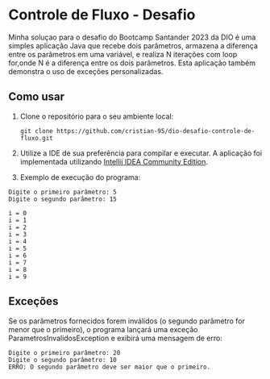# Controle de Fluxo - Desafio

Minha soluçao para o desafio do Bootcamp Santander 2023 da DIO é uma simples aplicação Java
que recebe dois parâmetros, armazena a diferença entre os parâmetros em uma variável, e realiza N iterações
com loop for,onde N é a diferença entre os dois parâmetros. Esta aplicação também demonstra o uso de exceções personalizadas.

## Como usar

1. Clone o repositório para o seu ambiente local:

   ```
   git clone https://github.com/cristian-95/dio-desafio-controle-de-fluxo.git
   ```

2. Utilize a IDE de sua preferência para compilar e executar. A aplicação foi implementada utilizando [Intellij IDEA Community Edition](https://www.jetbrains.com/pt-br/idea/download).

3. Exemplo de execução do programa:

```
Digite o primeiro parâmetro: 5
Digite o segundo parâmetro: 15

i = 0
i = 1
i = 2
i = 3
i = 4
i = 5
i = 6
i = 7
i = 8
i = 9
```
  
## Exceções

Se os parâmetros fornecidos forem inválidos (o segundo parâmetro for menor que o primeiro), o programa lançará uma exceção ParametrosInvalidosException e exibirá uma mensagem de erro:

```
Digite o primeiro parâmetro: 20
Digite o segundo parâmetro: 10
ERRO: O segundo parâmetro deve ser maior que o primeiro.
```